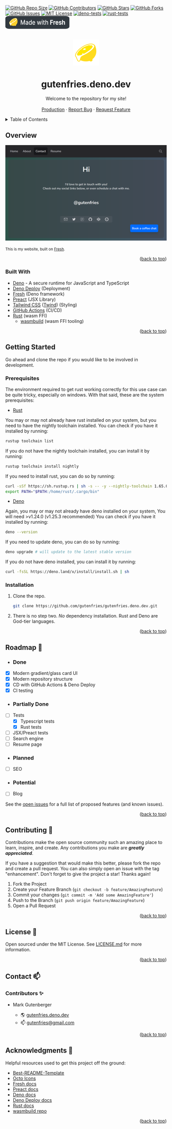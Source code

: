 <!-- Improved compatibility of back-to-top link: -->

<a name="readme-top"></a>

<!--
*** Thanks for checking out gutenfries.deno.dev. If you have a suggestion
*** that would make this better, please fork the repo and create a pull request
*** or simply open an issue with the tag "enhancement".
*** Don't forget to give the project a star!
*** Thanks again! Now go create something AMAZING! :D
-->

[![GitHub Repo Size](https://img.shields.io/github/repo-size/gutenfries/gutenfries.deno.dev)]()
[![GitHub Contributors](https://img.shields.io/github/contributors/gutenfries/gutenfries.deno.dev)](https://github.com/gutenfries/gutenfries.deno.dev/graphs/contributors)
[![GitHub Stars](https://img.shields.io/github/stars/gutenfries/gutenfries.deno.dev)](https://github.com/gutenfries/gutenfries.deno.dev/stargazers)
[![GitHub Forks](https://img.shields.io/github/forks/gutenfries/gutenfries.deno.dev)](https://github.com/gutenfries/gutenfries.deno.dev/network/members)
[![GitHub Issues](https://img.shields.io/github/issues/gutenfries/gutenfries.deno.dev.svg)](https://github.com/gutenfries/gutenfries.deno.dev/issues)
[![MIT License](https://img.shields.io/github/license/gutenfries/gutenfries.deno.dev.svg)](https://github.com/gutenfries/gutenfries.deno.dev/blob/main/LICENSE.md)
[![deno-tests](https://github.com/gutenfries/gutenfries.deno.dev/actions/workflows/deno-tests.yml/badge.svg)](https://github.com/gutenfries/gutenfries.deno.dev/actions/workflows/deno-tests.yml)
[![rust-tests](https://github.com/gutenfries/gutenfries.deno.dev/actions/workflows/rust-tests.yml/badge.svg)](https://github.com/gutenfries/gutenfries.deno.dev/actions/workflows/rust-tests.yml)
[![made with fresh](static/images/fresh-badge-dark.svg)](https://fresh.deno.dev)

<!-- PROJECT LOGO -->
<br />
<div align="center">
	<a href="https://github.com/gutenfries/gutenfries.deno.dev">
		<img src="static/icons/logo.svg" alt="Logo" width="80" height="80">
	</a>
	<h1 align="center">gutenfries.deno.dev</h1>
	<p align="center">
	Welcome to the repository for my site!
		<br/>
		<br/>
		<a href="https://gutenfries.deno.dev">Production</a>
		·
		<a href="https://github.com/gutenfries/gutenfries.deno.dev/issues">Report Bug</a>
		·
		<a href="https://github.com/gutenfries/gutenfries.deno.dev/issues">Request Feature</a>
	</p>
</div>

<!-- TABLE OF CONTENTS -->
<details>
	<summary>Table of Contents</summary>
	<ol>
		<li>
			<a href="#getting-started">Getting Started</a>
			<ul>
				<li><a href="#built-with">Built With</a></li>
				<li><a href="#prerequisites">Prerequisites</a></li>
				<li><a href="#installation">Installation</a></li>
			</ul>
		</li>
		<li><a href="#usage">Usage</a></li>
		<li><a href="#roadmap">Roadmap</a></li>
		<li><a href="#contributing">Contributing</a></li>
		<li><a href="#license">License</a></li>
		<li><a href="#contact">Contact</a></li>
		<li><a href="#acknowledgments">Acknowledgments</a></li>
	</ol>
</details>

<!-- Overview -->

## Overview

![gutenfries.deno.dev Screenshot](static/images/Screenshot-2022-10-08-125559.png)

<small>This is my website, built on <a href="https://fresh.deno.dev">Fresh</a>.</small>

<p align="right">(<a href="#readme-top">back to top</a>)</p>

### Built With

-   [Deno](https://deno.land/) - A secure runtime for JavaScript and TypeScript
-   [Deno Deploy](https://deno.com/deploy) (Deployment)
-   [Fresh](https://fresh.deno.dev) (Deno framework)
-   [Preact](https://preactjs.org/) (JSX Library)
-   [Tailwind CSS](https://tailwindcss.com/) ([Twind](https://twind.dev/)) (Styling)
-   [GitHub Actions](https://github.com/featuers/actions) (CI/CD)
-   [Rust](https://www.rust-lang.org/) (wasm FFI)
    -   [wasmbuild](https://github.com/denoland/wasmbuild) (wasm FFI tooling)

<p align="right">(<a href="#readme-top">back to top</a>)</p>

<!-- GETTING STARTED -->

## Getting Started

Go ahead and clone the repo if you would like to be involved in development.

### Prerequisites

The environment required to get rust working correctly for this use case can be quite tricky, especially on windows. With that said, these are the system prerequisites:

-   [Rust](https://www.rust-lang.org/tools/install)

You may or may not already have rust installed on your system, but you need to have the nightly toolchain installed. You can check if you have it installed by running:

```sh
rustup toolchain list
```

If you do not have the nightly toolchain installed, you can install it by running:

```sh
rustup toolchain install nightly
```

If you need to install rust, you can do so by running:

```sh
curl -sSf https://sh.rustup.rs | sh -s -- -y --nightly-toolchain 1.65.0
export PATH="$PATH:/home/rust/.cargo/bin"
```

-   [Deno](https://deno.land/manual/getting_started/installation)

Again, you may or may not already have deno installed on your system, You will need >v1.24.0 (v1.25.3 recommended) You can check if you have it installed by running:

```sh
deno --version
```

If you need to update deno, you can do so by running:

```sh
deno upgrade # will update to the latest stable version
```

If you do not have deno installed, you can install it by running:

```sh
curl -fsSL https://deno.land/x/install/install.sh | sh
```

### Installation

1. Clone the repo.

    ```sh
    git clone https://github.com/gutenfries/gutenfries.deno.dev.git
    ```

2. There is no step two. _No_ dependency installation. Rust and Deno are God-tier languages.

<p align="right">(<a href="#readme-top">back to top</a>)</p>

<!-- ROADMAP -->

## Roadmap :construction:

-   ### Done
-   [x] Modern gradient/glass card UI
-   [x] Modern repository structure
-   [x] CD with GitHub Actions & Deno Deploy
-   [x] CI testing
-   ### Partially Done
-   [ ] Tests
    -   [x] Typescript tests
    -   [x] Rust tests
-   [ ] JSX/Preact tests
-   [ ] Search engine
-   [ ] Resume page
-   ### Planned
-   [ ] SEO
-   ### Potential
-   [ ] Blog

See the [open issues](https://github.com/gutenfries/gutenfries.deno.dev/issues) for a full list of proposed features (and known issues).

<p align="right">(<a href="#readme-top">back to top</a>)</p>

<!-- CONTRIBUTING -->

## Contributing :handshake:

Contributions make the open source community such an amazing place to learn, inspire, and create. Any contributions you make are _**greatly appreciated**_.

If you have a suggestion that would make this better, please fork the repo and create a pull request. You can also simply open an issue with the tag "enhancement".
Don't forget to give the project a star! Thanks again!

1. Fork the Project
2. Create your Feature Branch (`git checkout -b feature/AmazingFeature`)
3. Commit your changes (`git commit -m 'Add some AmazingFeature'`)
4. Push to the Branch (`git push origin feature/AmazingFeature`)
5. Open a Pull Request

<p align="right">(<a href="#readme-top">back to top</a>)</p>

<!-- LICENSE -->

## License :page_facing_up:

Open sourced under the MIT License. See [LICENSE.md](https://github.com/gutenfries/gutenfries.deno.dev/blob/main/LICENSE.md) for more information.

<p align="right">(<a href="#readme-top">back to top</a>)</p>

<!-- CONTACT -->

## Contact :mailbox:

### Contributors :sparkles:

-   Mark Gutenberger

    -   :earth_americas: [gutenfries.deno.dev](https://gutenfries.deno.dev)
    <!-- - :bird: [@gutenfries](https://twitter.com/gutenfries) -->
    -   :mailbox: [gutenfries@gmail.com](mailto:gutenfries@gmail.com)

<p align="right">(<a href="#readme-top">back to top</a>)</p>

<!-- ACKNOWLEDGMENTS -->

## Acknowledgments :pray:

Helpful resources used to get this project off the ground:

-   [Best-README-Template](https://github.com/othneildrew/Best-README-Template)
-   [Octo Icons](https://primer.style/octicons/)
-   [Fresh docs](https://fresh.deno.dev/docs)
-   [Preact docs](https://preactjs.com/guide/v10/getting-started)
-   [Deno docs](https://deno.land/manual)
-   [Deno Deploy docs](https://deno.com/deploy/docs)
-   [Rust docs](https://doc.rust-lang.org/book/)
-   [wasmbuild repo](https://github.com/denoland/wasmbuild/docs)

<p align="right">(<a href="#readme-top">back to top</a>)</p>
